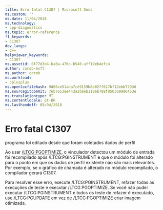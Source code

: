 ```yaml
---
title: Erro fatal C1307 | Microsoft Docs
ms.custom: ''
ms.date: 11/04/2016
ms.technology:
- cpp-diagnostics
ms.topic: error-reference
f1_keywords:
- C1307
dev_langs:
- C++
helpviewer_keywords:
- C1307
ms.assetid: 6f77d3d4-ba8a-476c-b540-aff19eb4efc4
author: corob-msft
ms.author: corob
ms.workload:
- cplusplus
ms.openlocfilehash: 9d06ce51ada7cd9159b8e02ff627bf12ebb7293d
ms.sourcegitcommit: 76b7653ae443a2b8eb1186b789f8503609d6453e
ms.translationtype: MT
ms.contentlocale: pt-BR
ms.lasthandoff: 05/04/2018
---
```

# <a name="fatal-error-c1307"></a>Erro fatal C1307
programa foi editado desde que foram coletados dados de perfil  
  
 Ao usar [/LTCG:PGOPTIMIZE](../../build/reference/ltcg-link-time-code-generation.md), o vinculador detectou um módulo de entrada foi recompilado após /LTCG:PGINSTRUMENT e que o módulo foi alterado para o ponto em que os dados de perfil existente não são mais relevantes. Por exemplo, se o gráfico de chamada é alterado no módulo recompilado, o compilador gerará C1307.  
  
 Para resolver esse erro, execute /LTCG:PGINSTRUMENT, refazer todas as execuções de teste e executar /LTCG:PGOPTIMIZE. Se você não puder executar /LTCG:PGINSTRUMENT e todos os teste de refazer é executado, use /LTCG:PGUPDATE em vez de /LTCG:PGOPTIMIZE criar imagem otimizada.